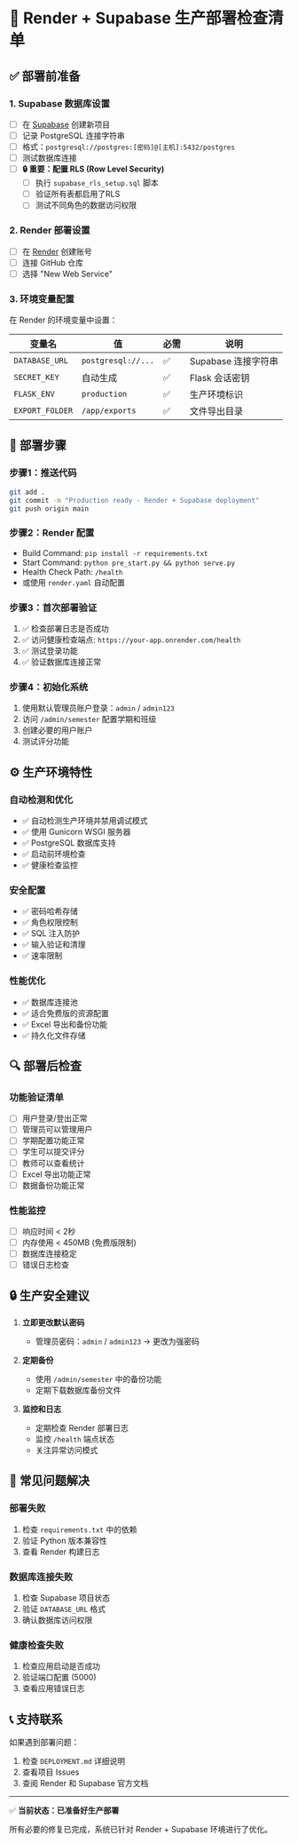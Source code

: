 # 🚀 Render + Supabase 生产部署检查清单

## ✅ **部署前准备**

### 1. Supabase 数据库设置
- [ ] 在 [Supabase](https://supabase.com) 创建新项目
- [ ] 记录 PostgreSQL 连接字符串
- [ ] 格式：`postgresql://postgres:[密码]@[主机]:5432/postgres`
- [ ] 测试数据库连接
- [ ] **🔒 重要：配置 RLS (Row Level Security)**
  - [ ] 执行 `supabase_rls_setup.sql` 脚本
  - [ ] 验证所有表都启用了RLS
  - [ ] 测试不同角色的数据访问权限

### 2. Render 部署设置
- [ ] 在 [Render](https://render.com) 创建账号
- [ ] 连接 GitHub 仓库
- [ ] 选择 "New Web Service"

### 3. 环境变量配置
在 Render 的环境变量中设置：

| 变量名 | 值 | 必需 | 说明 |
|--------|----|----|-----|
| `DATABASE_URL` | `postgresql://...` | ✅ | Supabase 连接字符串 |
| `SECRET_KEY` | 自动生成 | ✅ | Flask 会话密钥 |
| `FLASK_ENV` | `production` | ✅ | 生产环境标识 |
| `EXPORT_FOLDER` | `/app/exports` | ✅ | 文件导出目录 |

## 🔧 **部署步骤**

### 步骤1：推送代码
```bash
git add .
git commit -m "Production ready - Render + Supabase deployment"
git push origin main
```

### 步骤2：Render 配置
- Build Command: `pip install -r requirements.txt`
- Start Command: `python pre_start.py && python serve.py`
- Health Check Path: `/health`
- 或使用 `render.yaml` 自动配置

### 步骤3：首次部署验证
1. ✅ 检查部署日志是否成功
2. ✅ 访问健康检查端点: `https://your-app.onrender.com/health`
3. ✅ 测试登录功能
4. ✅ 验证数据库连接正常

### 步骤4：初始化系统
1. 使用默认管理员账户登录：`admin` / `admin123`
2. 访问 `/admin/semester` 配置学期和班级
3. 创建必要的用户账户
4. 测试评分功能

## ⚙️ **生产环境特性**

### 自动检测和优化
- ✅ 自动检测生产环境并禁用调试模式
- ✅ 使用 Gunicorn WSGI 服务器
- ✅ PostgreSQL 数据库支持
- ✅ 启动前环境检查
- ✅ 健康检查监控

### 安全配置
- ✅ 密码哈希存储
- ✅ 角色权限控制
- ✅ SQL 注入防护
- ✅ 输入验证和清理
- ✅ 速率限制

### 性能优化
- ✅ 数据库连接池
- ✅ 适合免费版的资源配置
- ✅ Excel 导出和备份功能
- ✅ 持久化文件存储

## 🔍 **部署后检查**

### 功能验证清单
- [ ] 用户登录/登出正常
- [ ] 管理员可以管理用户
- [ ] 学期配置功能正常
- [ ] 学生可以提交评分
- [ ] 教师可以查看统计
- [ ] Excel 导出功能正常
- [ ] 数据备份功能正常

### 性能监控
- [ ] 响应时间 < 2秒
- [ ] 内存使用 < 450MB (免费版限制)
- [ ] 数据库连接稳定
- [ ] 错误日志检查

## 🔒 **生产安全建议**

1. **立即更改默认密码**
   - 管理员密码：`admin` / `admin123` → 更改为强密码
   
2. **定期备份**
   - 使用 `/admin/semester` 中的备份功能
   - 定期下载数据库备份文件

3. **监控和日志**
   - 定期检查 Render 部署日志
   - 监控 `/health` 端点状态
   - 关注异常访问模式

## 🚨 **常见问题解决**

### 部署失败
1. 检查 `requirements.txt` 中的依赖
2. 验证 Python 版本兼容性
3. 查看 Render 构建日志

### 数据库连接失败
1. 检查 Supabase 项目状态
2. 验证 `DATABASE_URL` 格式
3. 确认数据库访问权限

### 健康检查失败
1. 检查应用启动是否成功
2. 验证端口配置 (5000)
3. 查看应用错误日志

## 📞 **支持联系**

如果遇到部署问题：
1. 检查 `DEPLOYMENT.md` 详细说明
2. 查看项目 Issues
3. 查阅 Render 和 Supabase 官方文档

---

✅ **当前状态：已准备好生产部署**

所有必要的修复已完成，系统已针对 Render + Supabase 环境进行了优化。
